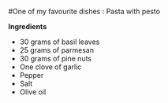 
#One of my favourite dishes :  Pasta with pesto

**Ingredients** 

* 30 grams of basil leaves
* 25 grams of parmesan 
* 30 grams of pine nuts
* One clove of garlic
* Pepper
* Salt
* Olive oil



